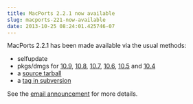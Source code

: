 ```yaml
---
title: MacPorts 2.2.1 now available
slug: macports-221-now-available
date: 2013-10-25 08:24:01.425746-07
---
```


MacPorts 2.2.1 has been made available via the usual methods:

* selfupdate
* pkgs/dmgs for [10.9](https://distfiles.macports.org/MacPorts/MacPorts-2.2.1-10.9-Mavericks.pkg "Mavericks pkg"), [10.8](https://distfiles.macports.org/MacPorts/MacPorts-2.2.1-10.8-MountainLion.pkg "10.8 pkg"), [10.7](https://distfiles.macports.org/MacPorts/MacPorts-2.2.1-10.7-Lion.pkg "10.7 pkg"), [10.6](https://distfiles.macports.org/MacPorts/MacPorts-2.2.1-10.6-SnowLeopard.pkg "10.6 pkg"), [10.5](https://distfiles.macports.org/MacPorts/MacPorts-2.2.1-10.5-Leopard.dmg "10.5 DMG") and [10.4](https://distfiles.macports.org/MacPorts/MacPorts-2.2.1-10.4-Tiger.dmg "10.4 DMG")
* a [source tarball](https://www.macports.org/install.php#source)
* a [tag in subversion](https://svn.macports.org/repository/macports/tags/release_2_2_1)

See the [email announcement](https://lists.macosforge.org/pipermail/macports-announce/2013-October/000028.html) for more details.
